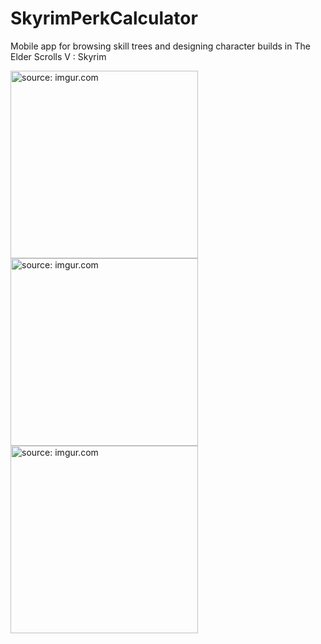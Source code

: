 # SkyrimPerkCalculator
Mobile app for browsing skill trees and designing character builds in The Elder Scrolls V : Skyrim

<a href="https://imgur.com/9SlMaO7"><img src="https://i.imgur.com/9SlMaO7.jpg" title="source: imgur.com" width="300"/></a>
<a href="https://imgur.com/l9ZOi2e"><img src="https://i.imgur.com/l9ZOi2e.jpg" title="source: imgur.com" width="300"/></a>
<a href="https://imgur.com/IWHE5An"><img src="https://i.imgur.com/IWHE5An.jpg" title="source: imgur.com" width="300"/></a>
